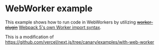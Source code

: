 # WebWorker example

This example shows how to run code in WebWorkers by utilizing ~~[worker-plugin](https://github.com/GoogleChromeLabs/worker-plugin)~~ [Webpack 5's own Worker import syntax](https://github.com/GoogleChromeLabs/worker-plugin/commit/049c3caea9f1fa00983c139480adf06ee24ce5d5?short_path=b335630#diff-b335630551682c19a781afebcf4d07bf978fb1f8ac04c6bf87428ed5106870f5).

This is a modification of https://github.com/vercel/next.js/tree/canary/examples/with-web-worker
